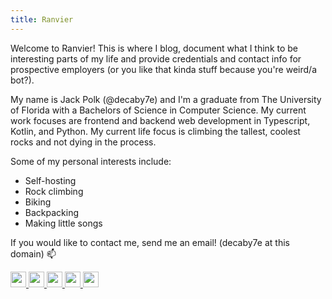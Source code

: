 ```yaml
---
title: Ranvier
---
```


Welcome to Ranvier! This is where I blog, document what I think to be
interesting parts of my life and provide credentials and contact info for
prospective employers (or you like that kinda stuff because you're weird/a bot?).

My name is Jack Polk (@decaby7e) and I'm a graduate from The University of
Florida with a Bachelors of Science in Computer Science. My current work focuses
are frontend and backend web development in Typescript, Kotlin, and Python. My
current life focus is climbing the tallest, coolest rocks and not dying in the
process.

Some of my personal interests include:

- Self-hosting
- Rock climbing
- Biking
- Backpacking
- Making little songs

If you would like to contact me, send me an email! (decaby7e at this domain) 📫

<a href="https://github.com/decaby7e/">
    <img src="/img/icons/github.svg"  width="25px" height="25px" style="border: none; padding: 0;"/>
</a>

<a href="https://www.linkedin.com/in/jack-polk-69b193147/">
    <img src="/img/icons/linkedin.svg"  width="25px" height="25px" style="border: none; padding: 0;"/>
</a>

<a href="https://keybase.io/decaby7e">
    <img src="/img/icons/keybase.png"  width="25px" height="25px" style="border: none; padding: 0;"/>
</a>

<a href="https://www.chess.com/member/decaby7e">
    <img src="/img/icons/chess.svg"  width="25px" height="25px" style="border: none; padding: 0;"/>
</a>

<a href="https://ranvier.net/blog/index.xml">
    <img src="/img/icons/rss.svg"  width="25px" height="25px" style="border: none; padding: 0;"/>
</a>
